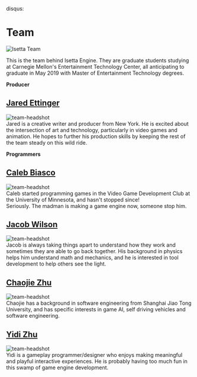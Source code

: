 disqus: 

# Team

![Isetta Team](images/team/isetta-team.png)

This is the team behind Isetta Engine. They are graduate students studying at Carnegie Mellon's Entertainment Technology Center, all anticipating to graduate in May 2019 with Master of Entertainment Technology degrees.

**Producer**

## [Jared Ettinger](https://jettingerworks.com/)  
![team-headshot](images/team/Jared.jpg "Jared Headshot")  
Jared is a creative writer and producer from New York. He is excited about the intersection of art and technology, particularly in video games and animation. He hopes to further his production skills by keeping the rest of the team steady on this wild ride. 

**Programmers**

## [Caleb Biasco](https://calebbiasco.com/)  
![team-headshot](images/team/Caleb.png  "Caleb Headshot")  
Caleb started programming games in the Video Game Development Club at the University of Minnesota, and hasn't stopped since!  
Seriously. The madman is making a game engine now, someone stop him.

## [Jacob Wilson](http://jacwilso.com/)  
![team-headshot](images/team/Jacob.JPG  "Jacob Wilson")  
Jacob is always taking things apart to understand how they work and sometimes they are able to go back together. His background in physics helps him understand math and mechanics, and he is interested in tool development to help others see the light.

## [Chaojie Zhu](http://zcj.io/)  
![team-headshot](images/team/Chaojie.jpg "Chaojie Headshot")  
Chaojie has a background in software engineering from Shanghai Jiao Tong University, and has specific interests in game AI, self driving vehicles and software engineering.

## [Yidi Zhu](http://yidizhu.com/)  
![team-headshot](images/team/yidi_color.jpg "Yidi Headshot")  
Yidi is a gameplay programmer/designer who enjoys making meaningful and playful interactive experiences. He is probably having too much fun in this swamp of game engine development.
